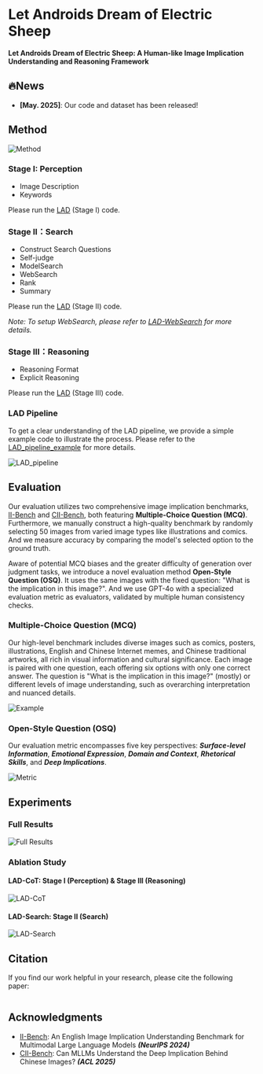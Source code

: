 # Let Androids Dream of Electric Sheep

**Let Androids Dream of Electric Sheep: A Human-like Image Implication Understanding and Reasoning Framework**

## 🔥News

- **[May. 2025]**: Our code and dataset has been released!

## Method

![Method](asserts/Method.png)

### Stage I: Perception

* Image Description
* Keywords
  
Please run the [LAD](LAD_code.ipynb) (Stage I) code.

### Stage II：Search

* Construct Search Questions
* Self-judge
* ModelSearch
* WebSearch
* Rank
* Summary

Please run the [LAD](LAD_code.ipynb) (Stage II) code.

*Note: To setup WebSearch, please refer to [LAD-WebSearch](LAD-WebSearch\README.md) for more details.*

### Stage III：Reasoning

* Reasoning Format
* Explicit Reasoning

Please run the [LAD](LAD_code.ipynb) (Stage III) code.

### LAD Pipeline

To get a clear understanding of the LAD pipeline, we provide a simple example code to illustrate the process. Please refer to the [LAD_pipeline_example](LAD_pipeline_example.txt) for more details.

![LAD_pipeline](asserts/LAD_pipeline.png)

## Evaluation

Our evaluation utilizes two comprehensive image implication benchmarks, [II-Bench](https://github.com/II-Bench/II-Bench) and [CII-Bench](https://github.com/MING-ZCH/CII-Bench), both featuring **Multiple-Choice Question (MCQ)**. 
Furthermore, we manually construct a high-quality benchmark by randomly selecting 50 images from varied image types like illustrations and comics. And we measure accuracy by comparing the model's selected option to the ground truth. 

Aware of potential MCQ biases and the greater difficulty of generation over judgment tasks, we introduce a novel evaluation method **Open-Style Question (OSQ)**. 
It uses the same images with the fixed question: "What is the implication in this image?". And we use GPT-4o with a specialized evaluation metric as evaluators, validated by multiple human consistency checks. 

### Multiple-Choice Question (MCQ)

Our high-level benchmark includes diverse images such as comics, posters, illustrations, English and Chinese Internet memes, and Chinese traditional artworks, all rich in visual information and cultural significance. Each image is paired with one question, each offering six options with only one correct answer. The question is "What is the implication in this image?" (mostly) or different levels of image understanding, such as overarching interpretation and nuanced details.

![Example](asserts/Example.png)

### Open-Style Question (OSQ)

Our evaluation metric encompasses five key perspectives: ***Surface-level Information***, ***Emotional Expression***, ***Domain and Context***, ***Rhetorical Skills***, and ***Deep Implications***.

![Metric](asserts/Metric.png)

## Experiments

### Full Results

![Full Results](asserts/Full_results.png)

### Ablation Study

#### LAD-CoT: Stage I (Perception) & Stage III (Reasoning)

![LAD-CoT](asserts/LAD_CoT.png)

#### LAD-Search: Stage II (Search)

![LAD-Search](asserts/LAD_Search.png)

## Citation

If you find our work helpful in your research, please cite the following paper:

```

```

## Acknowledgments

* [II-Bench](https://github.com/II-Bench/II-Bench): An English Image Implication Understanding Benchmark for Multimodal Large Language Models ***(NeurIPS 2024)***
* [CII-Bench](https://github.com/MING-ZCH/CII-Bench): Can MLLMs Understand the Deep Implication Behind Chinese Images? ***(ACL 2025)***

